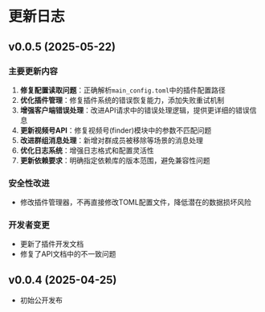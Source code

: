 # 更新日志

## v0.0.5 (2025-05-22)

### 主要更新内容
1. **修复配置读取问题**：正确解析`main_config.toml`中的插件配置路径
2. **优化插件管理**：修复插件系统的错误恢复能力，添加失败重试机制
3. **增强客户端错误处理**：改进API请求中的错误处理逻辑，提供更详细的错误信息
4. **更新视频号API**：修复视频号(finder)模块中的参数不匹配问题
5. **改进群组消息处理**：新增对群成员被移除等场景的消息处理
6. **优化日志系统**：增强日志格式和配置灵活性
7. **更新依赖要求**：明确指定依赖库的版本范围，避免兼容性问题

### 安全性改进
* 修改插件管理器，不再直接修改TOML配置文件，降低潜在的数据损坏风险

### 开发者变更
* 更新了插件开发文档
* 修复了API文档中的不一致问题

## v0.0.4 (2025-04-25)

* 初始公开发布